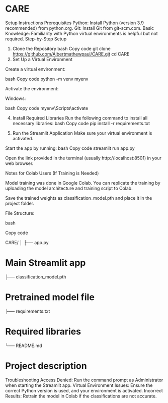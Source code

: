 # CARE
Setup Instructions
Prerequisites
Python: Install Python (version 3.9 recommended) from python.org.
Git: Install Git from git-scm.com.
Basic Knowledge: Familiarity with Python virtual environments is helpful but not required.
Step-by-Step Setup
1. Clone the Repository
bash
Copy code
git clone https://github.com/Albertmathewpaul/CARE.git
cd CARE
2. Set Up a Virtual Environment
   
Create a virtual environment:

bash
Copy code
python -m venv myenv

Activate the environment:

Windows:

bash
Copy code
myenv\Scripts\activate

4. Install Required Libraries
Run the following command to install all necessary libraries:
bash
Copy code
pip install -r requirements.txt


5. Run the Streamlit Application
Make sure your virtual environment is activated.

Start the app by running:
bash
Copy code
streamlit run app.py

Open the link provided in the terminal (usually http://localhost:8501) in your web browser.

Notes for Colab Users (If Training is Needed)

Model training was done in Google Colab. You can replicate the training by uploading the model architecture and training script to Colab. 

Save the trained weights as classification_model.pth and place it in the project folder.

File Structure:

bash

Copy code

CARE/
│
├── app.py         

# Main Streamlit app
├── classification_model.pth

# Pretrained model file
├── requirements.txt        

# Required libraries

└── README.md               

# Project description
Troubleshooting
Access Denied: Run the command prompt as Administrator when starting the Streamlit app.
Virtual Environment Issues: Ensure the correct Python version is used, and your environment is activated.
Incorrect Results: Retrain the model in Colab if the classifications are not accurate.
